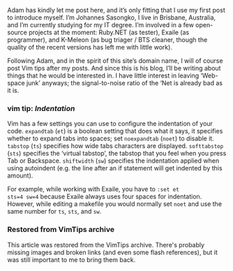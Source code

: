 <!-- :metadata:

title: My Introduction
tags: Random
publishedAt: 2007-04-04T18:48:00-0700
summary:


Adam has kindly let me post here...

-->

<p>Adam has kindly let me post here, and it&#8217;s only fitting that I use my
first post to introduce myself. I&#8217;m Johannes Sasongko, I live in
Brisbane, Australia, and I&#8217;m currently studying for my IT degree.
I&#8217;m involved in a few open-source projects at the moment: Ruby.<span
class="caps">NET</span> (as tester), Exaile (as programmer), and K-Meleon (as
bug triager / <span class="caps">BTS</span> cleaner, though the quality of the
recent versions has left me with little work).</p>

<p>Following Adam, and in the spirit of this site&#8217;s domain name, I will
of course post Vim tips after my posts. And since this is his blog, I&#8217;ll
be writing about things that he would be interested in. I have little interest
in leaving &#8216;Web-space junk&#8217; anyways; the signal-to-noise ratio of
the &#8216;Net is already bad as it is.</p>

<div class="vimtip">

<h3>
<b>vim tip:</b> <i>Indentation</i>
</h3>

<p>
Vim has a few settings you can use to configure the indentation of your
code. <code>expandtab</code> (<code>et</code>) is a boolean setting that does
what it says, it specifies whether to expand tabs into spaces; set
<code>noexpandtab</code> (<code>noet</code>) to disable it.
<code>tabstop</code> (<code>ts</code>) specifies how wide tabs characters are
displayed. <code>softtabstop</code> (<code>sts</code>) specifies the
&#8216;virtual tabstop&#8217;, the tabstop that you feel when you press Tab or
Backspace. <code>shiftwidth</code> (<code>sw</code>) specifies the indentation
applied when using autoindent (e.g. the line after an if statement will get
indented by this amount).

For example, while working with Exaile, you have to <code>:set et sts=4
sw=4</code> because Exaile always uses four spaces for indentation. However,
while editing a makefile you would normally set <code>noet</code> and use the
same number for <code>ts</code>, <code>sts</code>, and <code>sw</code>.
</p>

</div>

<div class="restored-from-archive">
  <h3>Restored from VimTips archive</h3>
  <p>
  This article was restored from the VimTips archive. There's probably
  missing images and broken links (and even some flash references), but it
  was still important to me to bring them back.
  </p>
</div>
